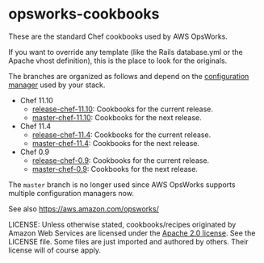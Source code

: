 opsworks-cookbooks
==================

These are the standard Chef cookbooks used by AWS OpsWorks.

If you want to override any template (like the Rails database.yml or the Apache vhost definition),
this is the place to look for the originals.

The branches are organized as follows and depend on the
[configuration manager](http://docs.aws.amazon.com/opsworks/latest/APIReference/API_CreateStack.html)
used by your stack.

- Chef 11.10
  - [release-chef-11.10](https://github.com/aws/opsworks-cookbooks/tree/release-chef-11.10): Cookbooks for the current release.
  - [master-chef-11.10](https://github.com/aws/opsworks-cookbooks/tree/master-chef-11.10): Cookbooks for the next release.
- Chef 11.4
  - [release-chef-11.4](https://github.com/aws/opsworks-cookbooks/tree/release-chef-11.4): Cookbooks for the current release.
  - [master-chef-11.4](https://github.com/aws/opsworks-cookbooks/tree/master-chef-11.4): Cookbooks for the next release.
- Chef 0.9
  - [release-chef-0.9](https://github.com/aws/opsworks-cookbooks/tree/release-chef-0.9): Cookbooks for the current release.
  - [master-chef-0.9](https://github.com/aws/opsworks-cookbooks/tree/master-chef-0.9): Cookbooks for the next release.

The `master` branch is no longer used since AWS OpsWorks supports
multiple configuration managers now.

See also <https://aws.amazon.com/opsworks/>

LICENSE: Unless otherwise stated, cookbooks/recipes originated by Amazon Web Services are licensed
under the [Apache 2.0 license](http://aws.amazon.com/apache2.0/). See the LICENSE file. Some files
are just imported and authored by others. Their license will of course apply.
